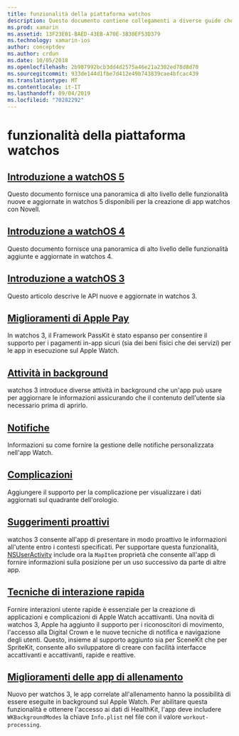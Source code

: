 ```yaml
---
title: funzionalità della piattaforma watchos
description: Questo documento contiene collegamenti a diverse guide che descrivono le funzionalità della piattaforma watchos, ad esempio Apple Pay, notifiche, complicazioni, suggerimenti proattivi, app per gli allenamenti e altro ancora.
ms.prod: xamarin
ms.assetid: 13F23E01-BAED-43EB-A70E-3B30EF53D379
ms.technology: xamarin-ios
author: conceptdev
ms.author: crdun
ms.date: 10/05/2018
ms.openlocfilehash: 2b987992bcb3dd4d2575a46e21a2302ed78d8d70
ms.sourcegitcommit: 933de144d1fbe7d412e49b743839cae4bfcac439
ms.translationtype: MT
ms.contentlocale: it-IT
ms.lasthandoff: 09/04/2019
ms.locfileid: "70282292"
---
```

# <a name="watchos-platform-features"></a>funzionalità della piattaforma watchos

## <a name="introduction-to-watchos-5introduction-to-watchos5indexmd"></a>[Introduzione a watchOS 5](introduction-to-watchos5/index.md)

Questo documento fornisce una panoramica di alto livello delle funzionalità nuove e aggiornate in watchos 5 disponibili per la creazione di app watchos con Novell.

## <a name="introduction-to-watchos-4introduction-to-watchos4md"></a>[Introduzione a watchOS 4](introduction-to-watchos4.md)

Questo documento fornisce una panoramica di alto livello delle funzionalità aggiunte e aggiornate in watchos 4.

## <a name="introduction-to-watchos-3introduction-to-watchos3indexmd"></a>[Introduzione a watchOS 3](introduction-to-watchos3/index.md)

Questo articolo descrive le API nuove e aggiornate in watchos 3.

## <a name="apple-pay-enhancementsioswatchosplatformapple-paymd"></a>[Miglioramenti di Apple Pay](~/ios/watchos/platform/apple-pay.md)

In watchos 3, il Framework PassKit è stato espanso per consentire il supporto per i pagamenti in-app sicuri (sia dei beni fisici che dei servizi) per le app in esecuzione sul Apple Watch.

## <a name="background-tasksioswatchosplatformbackground-tasksmd"></a>[Attività in background](~/ios/watchos/platform/background-tasks.md)

watchos 3 introduce diverse attività in background che un'app può usare per aggiornare le informazioni assicurando che il contenuto dell'utente sia necessario prima di aprirlo.

## <a name="notificationsnotificationsmd"></a>[Notifiche](notifications.md)

Informazioni su come fornire la gestione delle notifiche personalizzata nell'app Watch.

## <a name="complicationscomplicationsmd"></a>[Complicazioni](complications.md)

Aggiungere il supporto per la complicazione per visualizzare i dati aggiornati sul quadrante dell'orologio.

## <a name="proactive-suggestionsioswatchosplatformproactive-suggestionsmd"></a>[Suggerimenti proattivi](~/ios/watchos/platform/proactive-suggestions.md)

watchos 3 consente all'app di presentare in modo proattivo le informazioni all'utente entro i contesti specificati. Per supportare questa funzionalità, [NSUserActivity](https://developer.apple.com/reference/foundation/nsuseractivity) include ora la `MapItem` proprietà che consente all'app di fornire informazioni sulla posizione per un uso successivo da parte di altre app.

## <a name="quick-interaction-techniquesioswatchosplatformquick-interaction-techniquesmd"></a>[Tecniche di interazione rapida](~/ios/watchos/platform/quick-interaction-techniques.md)

Fornire interazioni utente rapide è essenziale per la creazione di applicazioni e complicazioni di Apple Watch accattivanti. Una novità di watchos 3, Apple ha aggiunto il supporto per i riconoscitori di movimento, l'accesso alla Digital Crown e le nuove tecniche di notifica e navigazione degli utenti. Questo, insieme al supporto aggiunto sia per SceneKit che per SpriteKit, consente allo sviluppatore di creare con facilità interfacce accattivanti e accattivanti, rapide e reattive.

## <a name="workout-app-enhancementsioswatchosplatformworkout-appsmd"></a>[Miglioramenti delle app di allenamento](~/ios/watchos/platform/workout-apps.md)

Nuovo per watchos 3, le app correlate all'allenamento hanno la possibilità di essere eseguite in background sul Apple Watch. Per abilitare questa funzionalità e ottenere l'accesso ai dati di HealthKit, l'app deve includere `WKBackgroundModes` la chiave `Info.plist` nel file con il valore `workout-processing`.
